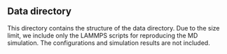 ## Data directory

This directory contains the structure of the data directory. Due to the size limit, we include only the LAMMPS scripts for reproducing the MD simulation. The configurations and simulation results are not included.